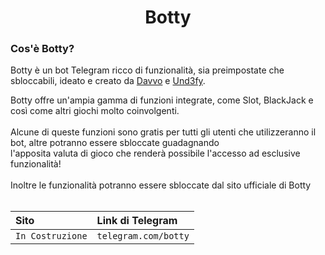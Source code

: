<h1 align="center">Botty</h1>

<h3 align="left">Cos'è Botty?</h3>
<p align="left">
  Botty è un bot Telegram ricco di funzionalità, sia preimpostate che sbloccabili, ideato e creato da
  <a href="github.com/davvois" align="left" target="_blank">Davvo</a> e
  <a href="github.com/ckbi" align="left" target="_blank">Und3fy</a>.
</p>

<p align="left">
  Botty offre un'ampia gamma di funzioni integrate, come Slot, BlackJack e così come altri giochi molto coinvolgenti. </br></br>
  Alcune di queste funzioni sono gratis per tutti gli utenti che utilizzeranno il bot, altre potranno essere sbloccate guadagnando </br>
  l'apposita valuta di gioco che renderà possibile l'accesso ad esclusive funzionalità! </br></br>
  Inoltre le funzionalità potranno essere sbloccate dal sito ufficiale di Botty </br></br>
</p>

| Sito | Link di Telegram     |
| :-------- | :------- |
| `In Costruzione`      | `telegram.com/botty` |

</br></br>
